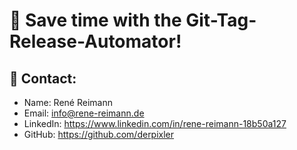 # :rocket: Save time with the Git-Tag-Release-Automator!

## 🤙 Contact:

- Name: René Reimann
- Email: info@rene-reimann.de
- LinkedIn: https://www.linkedin.com/in/rene-reimann-18b50a127
- GitHub: https://github.com/derpixler
